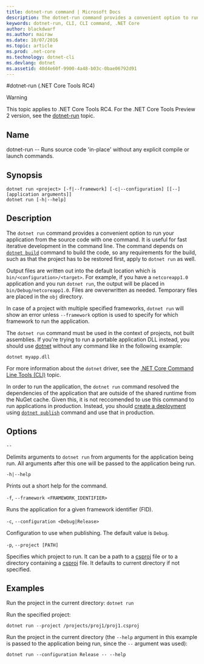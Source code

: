 ```yaml
---
title: dotnet-run command | Microsoft Docs
description: The dotnet-run command provides a convenient option to run your application from the source code.
keywords: dotnet-run, CLI, CLI command, .NET Core
author: blackdwarf
ms.author: mairaw
ms.date: 10/07/2016
ms.topic: article
ms.prod: .net-core
ms.technology: dotnet-cli
ms.devlang: dotnet
ms.assetid: 40d4e60f-9900-4a48-b03c-0bae06792d91
---
```


#dotnet-run (.NET Core Tools RC4)

> [!WARNING]
> This topic applies to .NET Core Tools RC4. For the .NET Core Tools Preview 2 version,
> see the [dotnet-run](../../tools/dotnet-run.md) topic.

## Name 

dotnet-run -- Runs source code 'in-place' without any explicit compile or launch commands.

## Synopsis

```
dotnet run <project> [-f|--framework] [-c|--configuration] [[--] [application arguments]]
dotnet run [-h|--help]
```

## Description
The `dotnet run` command provides a convenient option to run your application from the source code with one command. It is useful for fast iterative development in the command line. The command depends on [`dotnet build`](dotnet-build.md) command to build the code, so any requirements for the build, such as that the project has to be restored first, apply to `dotnet run` as well. 

Output files are written out into the default location which is `bin/<configuration>/<target>`. For example, if you have a `netcoreapp1.0` application and you run `dotnet run`, the output will be placed in `bin/Debug/netcoreapp1.0`. Files are owverwritten as needed. Temporary files are placed in the `obj` directory. 

In case of a project with multiple specified frameworks, `dotnet run` will show an error unless `--framework` option is used to specify for which framework to run the application.

The `dotnet run` command must be used in the context of projects, not built assemblies. If you're trying to run a portable application DLL instead, you should use [dotnet](dotnet.md) without any command like in the following example:
 
`dotnet myapp.dll`

For more information about the `dotnet` driver, see the [.NET Core Command Line Tools (CLI)](index.md) topic.

In order to run the application, the `dotnet run` command resolved the dependencies of the application that are outside of the shared runtime from the NuGet cache. Given this, it is not reccomended to use this command to run applications in production. Instead, you should [create a deployment](../deploying/index.md) using [`dotnet publish`](dotnet-publish.md) command and use that in production. 

## Options

`--`

Delimits arguments to `dotnet run` from arguments for the application being run. 
All arguments after this one will be passed to the application being run. 

`-h|--help`

Prints out a short help for the command.

`-f`, `--framework <FRAMEWORK_IDENTIFIER>`

Runs the application for a given framework identifier (FID). 

`-c`, `--configuration <Debug|Release>`

Configuration to use when publishing. The default value is `Debug`.

`-p`, `--project [PATH]`

Specifies which project to run. 
It can be a path to a [csproj](csproj.md) file or to a directory containing a [csproj](csproj.md) file. It defaults to
current directory if not specified. 

## Examples

Run the project in the current directory:
`dotnet run` 

Run the specified project:

`dotnet run --project /projects/proj1/proj1.csproj`

Run the project in the current directory (the `--help` argument in this example is passed to the application being run, since the `--` argument was used):

`dotnet run --configuration Release -- --help`